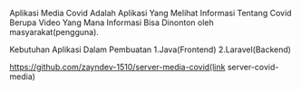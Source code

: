 Aplikasi Media Covid Adalah Aplikasi Yang Melihat Informasi Tentang Covid Berupa Video 
Yang Mana Informasi Bisa Dinonton oleh masyarakat(pengguna).

Kebutuhan Aplikasi Dalam Pembuatan
1.Java(Frontend)
2.Laravel(Backend)

https://github.com/zayndev-1510/server-media-covid(link server-covid-media)